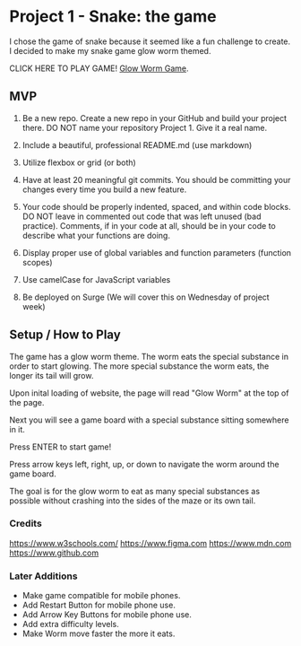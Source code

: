 # Project 1 - Snake: the game

I chose the game of snake because it seemed like a fun challenge to create. I decided to make my snake game glow worm themed. 

CLICK HERE TO PLAY GAME! [Glow Worm Game](https://glowworm.surge.sh).


## MVP 

1. Be a new repo. Create a new repo in your GitHub and build your project there. DO NOT name your repository Project 1. Give it a real name.

2. Include a beautiful, professional README.md (use markdown)

3. Utilize flexbox or grid (or both)

4. Have at least 20 meaningful git commits. You should be committing your changes every time you build a new feature.

5. Your code should be properly indented, spaced, and within code blocks. DO NOT leave in commented out code that was left unused (bad practice). Comments, if in your code at all, should be in your code to describe what your functions are doing.

6. Display proper use of global variables and function parameters (function scopes)

7. Use camelCase for JavaScript variables

8. Be deployed on Surge (We will cover this on Wednesday of project week)


## Setup / How to Play

The game has a glow worm theme. The worm eats the special substance in order to start glowing. The more special substance the worm eats, the longer its tail will grow.

Upon inital loading of website, the page will read "Glow Worm" at the top of the page. 

Next you will see a game board with a special substance sitting somewhere in it.

Press ENTER to start game!

Press arrow keys left, right, up, or down to navigate the worm around the game board.

The goal is for the glow worm to eat as many special substances as possible without crashing into the sides of the maze or its own tail.

### Credits

https://www.w3schools.com/
https://www.figma.com
https://www.mdn.com
https://www.github.com

### Later Additions
* Make game compatible for mobile phones.
* Add Restart Button for mobile phone use.
* Add Arrow Key Buttons for mobile phone use.
* Add extra difficulty levels.
* Make Worm move faster the more it eats.